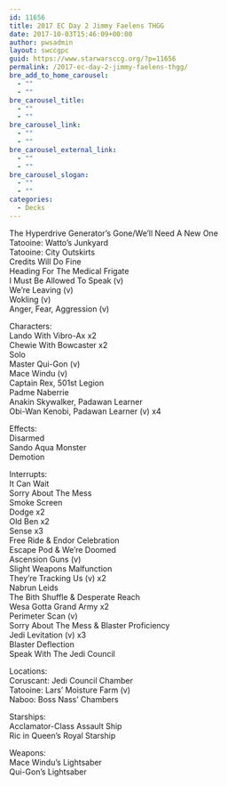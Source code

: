 ```yaml
---
id: 11656
title: 2017 EC Day 2 Jimmy Faelens THGG
date: 2017-10-03T15:46:09+00:00
author: pwsadmin
layout: swccgpc
guid: https://www.starwarsccg.org/?p=11656
permalink: /2017-ec-day-2-jimmy-faelens-thgg/
bre_add_to_home_carousel:
  - ""
  - ""
bre_carousel_title:
  - ""
  - ""
bre_carousel_link:
  - ""
  - ""
bre_carousel_external_link:
  - ""
  - ""
bre_carousel_slogan:
  - ""
  - ""
categories:
  - Decks
---
```

The Hyperdrive Generator&#8217;s Gone/We&#8217;ll Need A New One  
Tatooine: Watto&#8217;s Junkyard  
Tatooine: City Outskirts  
Credits Will Do Fine  
Heading For The Medical Frigate  
I Must Be Allowed To Speak (v)  
We&#8217;re Leaving (v)  
Wokling (v)  
Anger, Fear, Aggression (v) 

Characters:  
Lando With Vibro-Ax x2  
Chewie With Bowcaster x2  
Solo  
Master Qui-Gon (v)  
Mace Windu (v)  
Captain Rex, 501st Legion  
Padme Naberrie  
Anakin Skywalker, Padawan Learner  
Obi-Wan Kenobi, Padawan Learner (v) x4

Effects:  
Disarmed  
Sando Aqua Monster  
Demotion

Interrupts:  
It Can Wait  
Sorry About The Mess  
Smoke Screen  
Dodge x2  
Old Ben x2  
Sense x3  
Free Ride & Endor Celebration  
Escape Pod & We&#8217;re Doomed  
Ascension Guns (v)  
Slight Weapons Malfunction  
They&#8217;re Tracking Us (v) x2  
Nabrun Leids  
The Bith Shuffle & Desperate Reach  
Wesa Gotta Grand Army x2  
Perimeter Scan (v)  
Sorry About The Mess & Blaster Proficiency  
Jedi Levitation (v) x3  
Blaster Deflection  
Speak With The Jedi Council

Locations:  
Coruscant: Jedi Council Chamber  
Tatooine: Lars&#8217; Moisture Farm (v)  
Naboo: Boss Nass&#8217; Chambers

Starships:  
Acclamator-Class Assault Ship  
Ric in Queen&#8217;s Royal Starship

Weapons:  
Mace Windu&#8217;s Lightsaber  
Qui-Gon&#8217;s Lightsaber